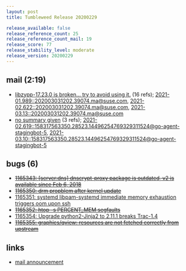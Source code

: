 ```yaml
---
layout: post
title: Tumbleweed Release 20200229

release_available: false
release_reference_count: 25
release_reference_count_mail: 19
release_score: 77
release_stability_level: moderate
release_version: 20200229
---
```


## mail (2:19)

- [libzypp-17.23.0 is broken... try to avoid using it.](https://lists.opensuse.org/opensuse-factory/2020-03/msg00013.html) (16 refs); [2021-01.989::<202003031202.39074.ma@suse.com>](https://lists.opensuse.org/archives/list/factory@lists.opensuse.org/thread/JAJOWCBHMMZAVYHQQP7VV2B4HDB65SY7), [2021-02.622::<202003031202.39074.ma@suse.com>](https://lists.opensuse.org/archives/list/factory@lists.opensuse.org/thread/JAJOWCBHMMZAVYHQQP7VV2B4HDB65SY7), [2021-03.13::<202003031202.39074.ma@suse.com>](https://lists.opensuse.org/archives/list/factory@lists.opensuse.org/thread/JAJOWCBHMMZAVYHQQP7VV2B4HDB65SY7)
- [no summary given](https://lists.opensuse.org/archives/list/factory@lists.opensuse.org/thread/446HMVFBDBBGTIRYN3RRM3TXKCDRDHZ5) (3 refs); [2021-02.619::<158317563350.28523.14496254769329311524@go-agent-stagingbot-5>](https://lists.opensuse.org/archives/list/factory@lists.opensuse.org/thread/446HMVFBDBBGTIRYN3RRM3TXKCDRDHZ5), [2021-03.10::<158317563350.28523.14496254769329311524@go-agent-stagingbot-5>](https://lists.opensuse.org/archives/list/factory@lists.opensuse.org/thread/446HMVFBDBBGTIRYN3RRM3TXKCDRDHZ5)

## bugs (6)

<!--more-->

- ~~[1165343: \[server:dns\] dnscrypt-proxy package is outdated, v2 is available since Feb 6, 2018](https://bugzilla.opensuse.org/show_bug.cgi?id=1165343)~~
- ~~[1165350: drm propblem after kernel update](https://bugzilla.opensuse.org/show_bug.cgi?id=1165350)~~
- [1165351: systemd libpam-systemd immediate memory exhaustion triggers oom upon ssh](https://bugzilla.opensuse.org/show_bug.cgi?id=1165351)
- ~~[1165352: htop -s PERCENT_MEM segfaults](https://bugzilla.opensuse.org/show_bug.cgi?id=1165352)~~
- [1165354: Upgrade python2-Jinja2 to 2.11.1 breaks Trac-1.4](https://bugzilla.opensuse.org/show_bug.cgi?id=1165354)
- ~~[1165355: graphics/qview: resources are not fetched correctly from upstream](https://bugzilla.opensuse.org/show_bug.cgi?id=1165355)~~



## links

- [mail announcement](https://lists.opensuse.org/archives/list/factory@lists.opensuse.org/thread/446HMVFBDBBGTIRYN3RRM3TXKCDRDHZ5)

